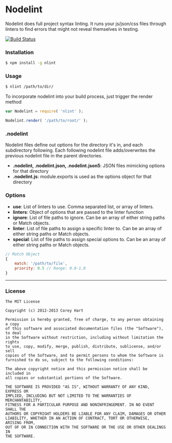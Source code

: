 # Nodelint

Nodelint does full project syntax linting. It runs your js/json/css files
through linters to find errors that might not reveal themselves in testing.  
  
[![Build Status](https://travis-ci.org/codenothing/Nodelint.png?branch=master)](https://travis-ci.org/codenothing/Nodelint)

### Installation

```bash
$ npm install -g nlint
```


### Usage

```bash
$ nlint /path/to/dir/
```

To incorporate nodelint into your build process, just trigger the render method

```js
var Nodelint = require( 'nlint' );

Nodelint.render( '/path/to/root/' );
```


### .nodelint

Nodelint files define out options for the directory it's in, and each subdirectory 
following. Each following nodelint file adds/overwrites the previous nodelint file in
the parent directories.

* **.nodelint, .nodelint.json, .nodelint.json5**: JSON files mimicking options for that directory
* **.nodelint.js**: module.exports is used as the options object for that directory


### Options

* **use**: List of linters to use. Comma separated list, or array of linters.
* **linters**: Object of options that are passed to the linter function
* **ignore**: List of file paths to ignore. Can be an array of either string paths or Match objects.
* **linter**: List of file paths to assign a specific linter to. Can be an array of either string paths or Match objects.
* **special**: List of file paths to assign special options to. Can be an array of either string paths or Match objects.

```js
// Match Object
{
	match: '/path/to/file',
	priority: 0.5 // Range: 0.0-1.0
}
```

----
### License

```
The MIT License

Copyright (c) 2012-2013 Corey Hart

Permission is hereby granted, free of charge, to any person obtaining a copy
of this software and associated documentation files (the "Software"), to deal
in the Software without restriction, including without limitation the rights
to use, copy, modify, merge, publish, distribute, sublicense, and/or sell
copies of the Software, and to permit persons to whom the Software is
furnished to do so, subject to the following conditions:

The above copyright notice and this permission notice shall be included in
all copies or substantial portions of the Software.

THE SOFTWARE IS PROVIDED "AS IS", WITHOUT WARRANTY OF ANY KIND, EXPRESS OR
IMPLIED, INCLUDING BUT NOT LIMITED TO THE WARRANTIES OF MERCHANTABILITY,
FITNESS FOR A PARTICULAR PURPOSE AND NONINFRINGEMENT. IN NO EVENT SHALL THE
AUTHORS OR COPYRIGHT HOLDERS BE LIABLE FOR ANY CLAIM, DAMAGES OR OTHER
LIABILITY, WHETHER IN AN ACTION OF CONTRACT, TORT OR OTHERWISE, ARISING FROM,
OUT OF OR IN CONNECTION WITH THE SOFTWARE OR THE USE OR OTHER DEALINGS IN
THE SOFTWARE.
```
